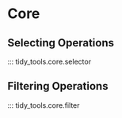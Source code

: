 # Core

## Selecting Operations

::: tidy_tools.core.selector

## Filtering Operations

::: tidy_tools.core.filter
